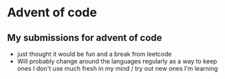# Advent of code 
## My submissions for advent of code
- just thought it would be fun and a break from leetcode
- Will probably change around the languages regularly as a way to keep ones I don't use much fresh in my mind / try out new ones I'm learning
